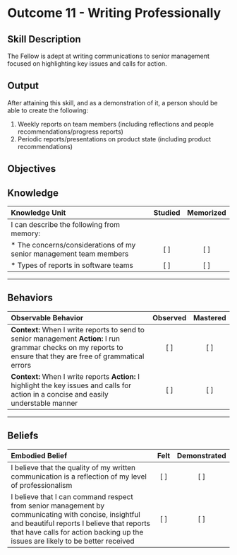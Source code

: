 # Outcome 11 - Writing Professionally

**Skill Description**
----------
The Fellow is adept at writing communications to senior management focused on highlighting key issues and calls for action.

**Output**
----------
After attaining this skill, and as a demonstration of it, a person should be able to create the following:

1. Weekly reports on  team members (including reflections and people recommendations/progress reports)
2. Periodic reports/presentations on product state (including product recommendations)


**Objectives**
----------
## **Knowledge**


| Knowledge Unit   |      Studied      | Memorized |
|:-------------|:------------------:|:--------:|
| I can describe the following from memory: | | |
| * The concerns/considerations of my senior management team members | [ ] | [ ]  |
| * Types of reports in software teams | [ ] | [ ]  |



----------


## **Behaviors**

| Observable Behavior   |      Observed      | Mastered |
|:-------------|:------------------:|:--------:|
| **Context:** When I write reports to send to senior management **Action:** I run grammar checks on my reports to ensure that they are free of grammatical errors | [ ] | [ ]  |
| **Context:** When I write reports **Action:** I highlight the key issues and calls for action in a concise and easily understable manner |   [ ]   |   [ ]  |


----------


## **Beliefs**


| Embodied Belief   |      Felt      | Demonstrated |
|:-------------|:------------------:|:--------:|
| I believe that the quality of my written communication is a reflection of my level of professionalism | [ ] | [ ]  |
| I believe that I can command respect from senior management by communicating with concise, insightful and beautiful reports I believe that reports that have calls for action backing up the issues are likely to be better received | [ ] | [ ]  |
